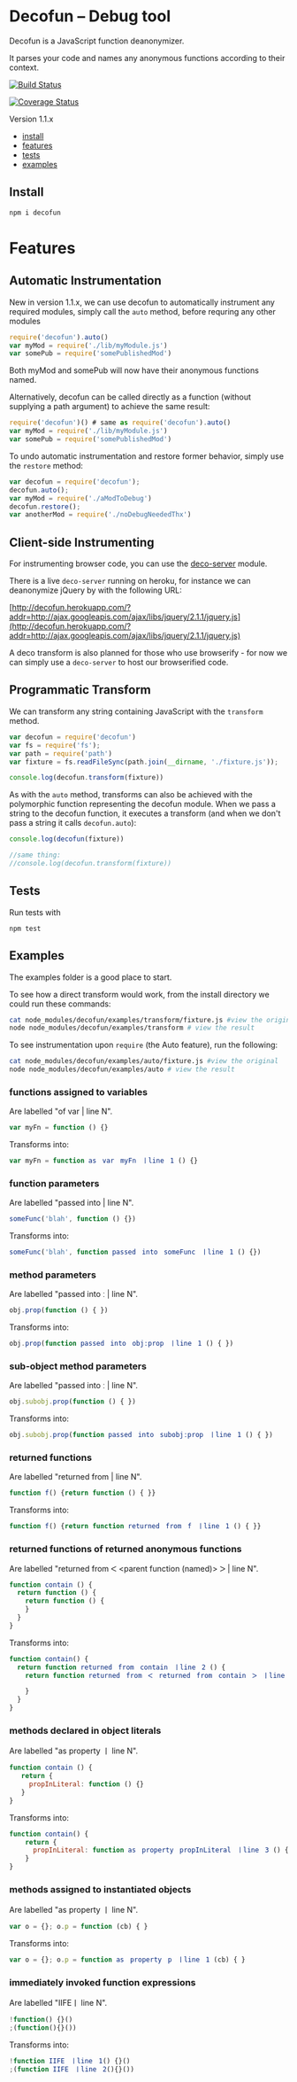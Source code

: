 # Decofun – Debug tool

Decofun is a JavaScript function deanonymizer.

It parses your code and names any anonymous
functions according to their context.

[![Build Status](https://travis-ci.org/davidmarkclements/decofun.svg?branch=master)](https://travis-ci.org/davidmarkclements/decofun)

[![Coverage Status](https://img.shields.io/coveralls/davidmarkclements/decofun.svg?bust)](https://coveralls.io/r/davidmarkclements/decofun?branch=master)

Version 1.1.x

 - [install](#install)
 - [features](#features)
 - [tests](#tests)
 - [examples](#examples)

<a name="install"></a>
## Install

```sh
npm i decofun
```

<a name="features"></a>
# Features

## Automatic Instrumentation
New in version 1.1.x, we can use decofun to automatically
instrument any required modules, simply call the `auto` method, 
before requring any other modules

```javascript
require('decofun').auto()
var myMod = require('./lib/myModule.js')
var somePub = require('somePublishedMod')
```

Both myMod and somePub will now have their anonymous functions named.

Alternatively, decofun can be called directly as a
function (without supplying a path argument) to
achieve the same result:

```javascript
require('decofun')() # same as require('decofun').auto()
var myMod = require('./lib/myModule.js')
var somePub = require('somePublishedMod')
```

To undo automatic instrumentation and restore former
behavior, simply use the `restore` method:

```javascript
var decofun = require('decofun');
decofun.auto();
var myMod = require('./aModToDebug')
decofun.restore();
var anotherMod = require('./noDebugNeededThx')
```

## Client-side Instrumenting

For instrumenting browser code, you can use
the [deco-server](https://npmjs.org/package/deco-server) module.

There is a live `deco-server` running on heroku, for instance
we can deanonymize jQuery by with the following URL:

[http://decofun.herokuapp.com/?addr=http://ajax.googleapis.com/ajax/libs/jquery/2.1.1/jquery.js](http://decofun.herokuapp.com/?addr=http://ajax.googleapis.com/ajax/libs/jquery/2.1.1/jquery.js)

A deco transform is also planned for those who 
use browserify - for now we can simply
use a `deco-server` to host our browserified code.

## Programmatic Transform

We can transform any string containing JavaScript with
the `transform` method. 

```javascript
var decofun = require('decofun')
var fs = require('fs');
var path = require('path')
var fixture = fs.readFileSync(path.join(__dirname, './fixture.js'));

console.log(decofun.transform(fixture))
```

As with the `auto` method, transforms can also be achieved
with the polymorphic function representing the decofun module.
When we pass a string to the decofun function, it executes a
transform (and when we don't pass a string it calls `decofun.auto`):

```javascript
console.log(decofun(fixture))

//same thing:
//console.log(decofun.transform(fixture))

```





<a name="tests"></a>
## Tests

Run tests with

```
npm test
```


<a name="example"></a>
## Examples

The examples folder is a good place to start. 

To see how a direct transform would work, 
from the install directory we could run these commands:

```sh
cat node_modules/decofun/examples/transform/fixture.js #view the original
node node_modules/decofun/examples/transform # view the result
```

To see instrumentation upon `require` (the Auto feature), 
run the following:

```sh
cat node_modules/decofun/examples/auto/fixture.js #view the original
node node_modules/decofun/examples/auto # view the result
```



<a name="functions-assigned-to-variables"></a>
### functions assigned to variables
Are labelled "of var <varname> | line N".

```javascript
var myFn = function () {}
```

Transforms into:
```javascript
var myFn = function asﾠvarﾠmyFnﾠㅣlineﾠ1 () {}
```

<a name="function-parameters"></a>
### function parameters
Are labelled "passed into <called function> | line N".

```javascript
someFunc('blah', function () {})

```

Transforms into:
```javascript
someFunc('blah', function passedﾠintoﾠsomeFuncﾠㅣlineﾠ1 () {})
```

<a name="method-parameters"></a>
### method parameters
Are labelled "passed into <parent object>ː<property name> | line N".

```javascript
obj.prop(function () { })
```

Transforms into:
```javascript
obj.prop(function passedﾠintoﾠobjːpropﾠㅣlineﾠ1 () { })
```

<a name="sub-object-method-parameters"></a>
### sub-object method parameters
Are labelled "passed into <parent subobject>ː<property name> | line N".

```javascript
obj.subobj.prop(function () { })
```

Transforms into:
```javascript
obj.subobj.prop(function passedﾠintoﾠsubobjːpropﾠㅣlineﾠ1 () { })
```

<a name="returned-functions"></a>
### returned functions
Are labelled "returned from <parent function> | line N".

```javascript
function f() {return function () { }}
```

Transforms into:
```javascript
function f() {return function returnedﾠfromﾠfﾠㅣlineﾠ1 () { }}
```

<a name="returned-functions-of-returned-anonymous-functions"></a>
### returned functions of returned anonymous functions
Are labelled "returned from ᐸ <parent function (named)> ᐳ | line N".

```javascript
function contain () {
  return function () { 
    return function () {
    }
  }
}
```

Transforms into:
```javascript
function contain() {
  return function returnedﾠfromﾠcontainﾠㅣlineﾠ2 () {
    return function returnedﾠfromﾠᐸﾠreturnedﾠfromﾠcontainﾠᐳﾠㅣlineﾠ3 () {

    }
  }
}

```

<a name="methods-declared-in-object-literals"></a>
### methods declared in object literals
Are labelled "as property <property name> ㅣ line N".

```javascript
function contain () {
   return {
     propInLiteral: function () {}
   }
}
```

Transforms into:
```javascript
function contain() {
    return {
      propInLiteral: function asﾠpropertyﾠpropInLiteralﾠㅣlineﾠ3 () {}
    }
}
```

<a name="methods-assigned-to-instantiated-objects"></a>
### methods assigned to instantiated objects
Are labelled "as property <property name> ㅣ line N".

```javascript
var o = {}; o.p = function (cb) { }
```

Transforms into:
```javascript
var o = {}; o.p = function asﾠpropertyﾠpﾠㅣlineﾠ1 (cb) { }
```

<a name="immediately-invoked-function-expressions"></a>
### immediately invoked function expressions
Are labelled "IIFEㅣ line N".

```javascript
!function() {}()
;(function(){}())
```

Transforms into:

```javascript
!function IIFEﾠㅣlineﾠ1() {}()
;(function IIFEﾠㅣlineﾠ2(){}())
```




